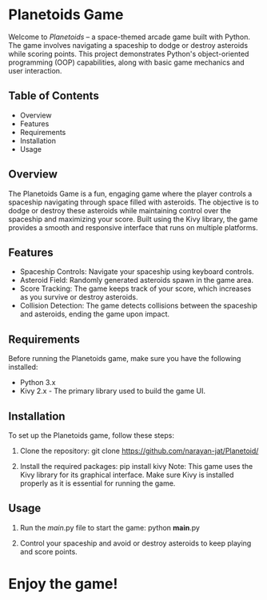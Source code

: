 # Planetoids Game
Welcome to *Planetoids* – a space-themed arcade game built with Python. The game involves navigating a spaceship to dodge or destroy asteroids while scoring points. This project demonstrates Python's object-oriented programming (OOP) capabilities, along with basic game mechanics and user interaction.

## Table of Contents
- Overview
- Features
- Requirements
- Installation
- Usage

## Overview
The Planetoids Game is a fun, engaging game where the player controls a spaceship navigating through space filled with asteroids. The objective is to dodge or destroy these asteroids while maintaining control over the spaceship and maximizing your score. Built using the Kivy library, the game provides a smooth and responsive interface that runs on multiple platforms.

## Features
- Spaceship Controls: Navigate your spaceship using keyboard controls.
- Asteroid Field: Randomly generated asteroids spawn in the game area.
- Score Tracking: The game keeps track of your score, which increases as you survive or destroy asteroids.
- Collision Detection: The game detects collisions between the spaceship and asteroids, ending the game upon impact.

## Requirements
Before running the Planetoids game, make sure you have the following installed:
- Python 3.x
- Kivy 2.x - The primary library used to build the game UI.

## Installation
To set up the Planetoids game, follow these steps:

1. Clone the repository:
git clone https://github.com/narayan-jat/Planetoid/

2. Install the required packages:
pip install kivy
Note: This game uses the Kivy library for its graphical interface. Make sure Kivy is installed properly as it is essential for running the game.

## Usage
1. Run the _main_.py file to start the game:
python __main__.py

3. Control your spaceship and avoid or destroy asteroids to keep playing and score points.

# Enjoy the game!
